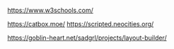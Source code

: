 https://www.w3schools.com/

https://catbox.moe/
https://scripted.neocities.org/

https://goblin-heart.net/sadgrl/projects/layout-builder/

